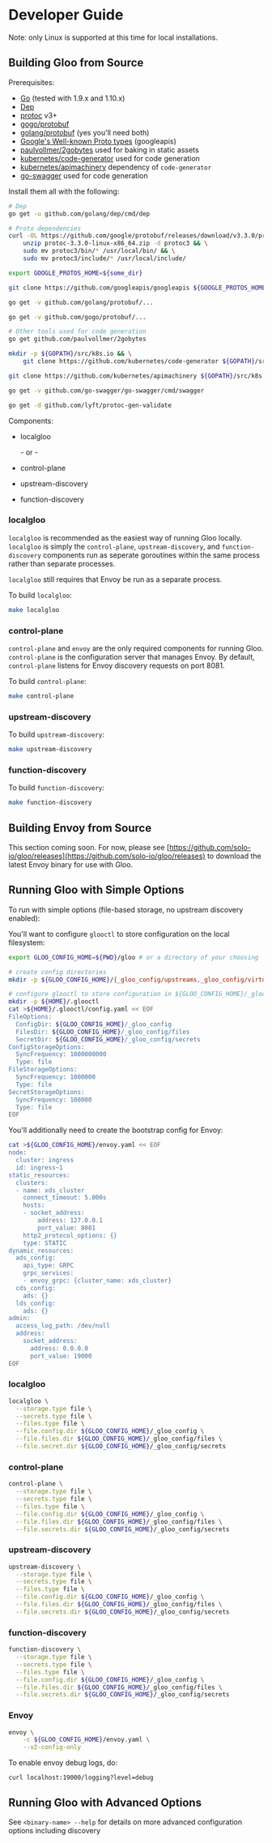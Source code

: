 # Developer Guide

Note: only Linux is supported at this time for local installations.

## Building Gloo from Source 

Prerequisites:

- [Go](https://golang.org/) (tested with 1.9.x and 1.10.x)
- [Dep](https://github.com/golang/dep)
- [protoc](https://developers.google.com/protocol-buffers/docs/proto) v3+
- [gogo/protobuf](https://github.com/gogo/protobuf)
- [golang/protobuf](https://github.com/golang/protobuf) (yes you'll need both)
- [Google's Well-known Proto types](https://github.com/googleapis/googleapis) (googleapis)
- [paulvollmer/2gobytes](https://github.com/paulvollmer/2gobytes) used for baking in static assets 
- [kubernetes/code-generator](https://github.com/kubernetes/code-generator) used for code generation 
- [kubernetes/apimachinery](https://github.com/kubernetes/apimachinery) dependency of `code-generator`
- [go-swagger](https://github.com/go-swagger/go-swagger) used for code generation

Install them all with the following:

```bash
# Dep
go get -u github.com/golang/dep/cmd/dep

# Proto dependencies
curl -OL https://github.com/google/protobuf/releases/download/v3.3.0/protoc-3.3.0-linux-x86_64.zip && \
    unzip protoc-3.3.0-linux-x86_64.zip -d protoc3 && \
    sudo mv protoc3/bin/* /usr/local/bin/ && \
    sudo mv protoc3/include/* /usr/local/include/

export GOOGLE_PROTOS_HOME=${some_dir}

git clone https://github.com/googleapis/googleapis ${GOOGLE_PROTOS_HOME}

go get -v github.com/golang/protobuf/...    

go get -v github.com/gogo/protobuf/...

# Other tools used for code generation
go get github.com/paulvollmer/2gobytes

mkdir -p ${GOPATH}/src/k8s.io && \
    git clone https://github.com/kubernetes/code-generator ${GOPATH}/src/k8s.io/code-generator

git clone https://github.com/kubernetes/apimachinery ${GOPATH}/src/k8s.io/apimachinery

go get -v github.com/go-swagger/go-swagger/cmd/swagger

go get -d github.com/lyft/protoc-gen-validate

```

Components:

* localgloo

  \- or -

* control-plane
* upstream-discovery
* function-discovery

### localgloo

`localgloo` is recommended as the easiest way of running Gloo locally. `localgloo` is simply the `control-plane`, 
`upstream-discovery`, and `function-discovery` components run as seperate goroutines within the same process rather than
separate processes. 

`localgloo` still requires that Envoy be run as a separate process.

To build `localgloo`:

```bash
make localgloo
```

### control-plane

`control-plane` and `envoy` are the only required components for running Gloo. `control-plane` is the configuration 
server that manages Envoy. By default, `control-plane` listens for Envoy discovery requests on port 8081. 

To build `control-plane`:

```bash
make control-plane
```

### upstream-discovery

To build `upstream-discovery`:

```bash
make upstream-discovery
```

### function-discovery

To build `function-discovery`:

```bash
make function-discovery
```

## Building Envoy from Source

This section coming soon. For now, please see [https://github.com/solo-io/gloo/releases](https://github.com/solo-io/gloo/releases) 
to download the latest Envoy binary for use with Gloo.



## Running Gloo with Simple Options

To run with simple options (file-based storage, no upstream discovery enabled):

You'll want to configure `glooctl` to store configuration on the local filesystem:

```bash
export GLOO_CONFIG_HOME=${PWD}/gloo # or a directory of your choosing

# create config directories
mkdir -p ${GLOO_CONFIG_HOME}/{_gloo_config/upstreams,_gloo_config/virtualservices,_gloo_config/secrets,_gloo_config/files}

# configure glooctl to store configuration in ${GLOO_CONFIG_HOME}/_gloo_* directories 
mkdir -p ${HOME}/.glooctl
cat >${HOME}/.glooctl/config.yaml << EOF
FileOptions:
  ConfigDir: ${GLOO_CONFIG_HOME}/_gloo_config
  FilesDir: ${GLOO_CONFIG_HOME}/_gloo_config/files
  SecretDir: ${GLOO_CONFIG_HOME}/_gloo_config/secrets
ConfigStorageOptions:
  SyncFrequency: 1000000000
  Type: file
FileStorageOptions:
  SyncFrequency: 1000000
  Type: file
SecretStorageOptions:
  SyncFrequency: 100000
  Type: file
EOF
```

You'll additionally need to create the bootstrap config for Envoy:

```bash
cat >${GLOO_CONFIG_HOME}/envoy.yaml << EOF
node:
  cluster: ingress
  id: ingress~1
static_resources:
  clusters:
  - name: xds_cluster
    connect_timeout: 5.000s
    hosts:
    - socket_address:
        address: 127.0.0.1
        port_value: 8081
    http2_protocol_options: {}
    type: STATIC
dynamic_resources:
  ads_config:
    api_type: GRPC
    grpc_services:
    - envoy_grpc: {cluster_name: xds_cluster}
  cds_config:
    ads: {}
  lds_config:
    ads: {}
admin:
  access_log_path: /dev/null
  address:
    socket_address:
      address: 0.0.0.0
      port_value: 19000
EOF

```

### localgloo

```bash
localgloo \
  --storage.type file \
  --secrets.type file \
  --files.type file \
  --file.config.dir ${GLOO_CONFIG_HOME}/_gloo_config \
  --file.files.dir ${GLOO_CONFIG_HOME}/_gloo_config/files \
  --file.secret.dir ${GLOO_CONFIG_HOME}/_gloo_config/secrets
```

### control-plane

```bash
control-plane \
  --storage.type file \
  --secrets.type file \
  --files.type file \
  --file.config.dir ${GLOO_CONFIG_HOME}/_gloo_config \
  --file.files.dir ${GLOO_CONFIG_HOME}/_gloo_config/files \
  --file.secrets.dir ${GLOO_CONFIG_HOME}/_gloo_config/secrets
```

### upstream-discovery

```bash
upstream-discovery \
  --storage.type file \
  --secrets.type file \
  --files.type file \
  --file.config.dir ${GLOO_CONFIG_HOME}/_gloo_config \
  --file.files.dir ${GLOO_CONFIG_HOME}/_gloo_config/files \
  --file.secrets.dir ${GLOO_CONFIG_HOME}/_gloo_config/secrets
```

### function-discovery

```bash
function-discovery \
  --storage.type file \
  --secrets.type file \
  --files.type file \
  --file.config.dir ${GLOO_CONFIG_HOME}/_gloo_config \
  --file.files.dir ${GLOO_CONFIG_HOME}/_gloo_config/files \
  --file.secrets.dir ${GLOO_CONFIG_HOME}/_gloo_config/secrets
```


### Envoy

```bash
envoy \
    -c ${GLOO_CONFIG_HOME}/envoy.yaml \
    --v2-config-only
```

To enable envoy debug logs, do:
```
curl localhost:19000/logging?level=debug
```


## Running Gloo with Advanced Options

See `<binary-name> --help` for details on more advanced configuration options including discovery



